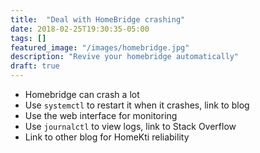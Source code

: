 ```yaml
---
title:  "Deal with HomeBridge crashing"
date: 2018-02-25T19:30:35-05:00
tags: []
featured_image: "/images/homebridge.jpg"
description: "Revive your homebridge automatically"
draft: true
---
```


- Homebridge can crash a lot
- Use `systemctl` to restart it when it crashes, link to blog
- Use the web interface for monitoring
- Use `journalctl` to view logs, link to Stack Overflow
- Link to other blog for HomeKti reliability